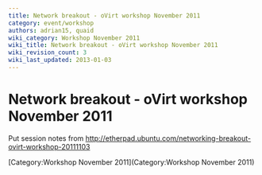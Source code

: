 ```yaml
---
title: Network breakout - oVirt workshop November 2011
category: event/workshop
authors: adrian15, quaid
wiki_category: Workshop November 2011
wiki_title: Network breakout - oVirt workshop November 2011
wiki_revision_count: 3
wiki_last_updated: 2013-01-03
---
```


# Network breakout - oVirt workshop November 2011

Put session notes from <http://etherpad.ubuntu.com/networking-breakout-ovirt-workshop-20111103>

[Category:Workshop November 2011](Category:Workshop November 2011)
